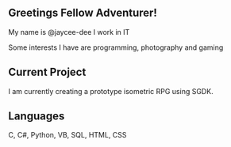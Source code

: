 <h2> Greetings Fellow Adventurer!</h2>
<p>My name is @jaycee-dee I work in IT </p>
<p>Some interests I have are programming, photography and gaming</p>

<h2> Current Project </h2>
<p>I am currently creating a prototype isometric RPG using SGDK.</p>

<h2> Languages </h2>
<p>C, C#, Python, VB, SQL, HTML, CSS</p>

<!---
jaycee-dee/jaycee-dee is a ✨ special ✨ repository because its `README.md` (this file) appears on your GitHub profile.
You can click the Preview link to take a look at your changes.
--->
